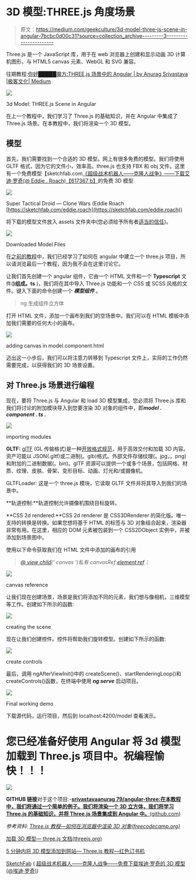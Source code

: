 # 3D 模型:THREE.js 角度场景

> 原文：<https://medium.com/geekculture/3d-model-three-js-scene-in-angular-7bcbc0d00c31?source=collection_archive---------3----------------------->

Three.js 是一个 JavaScript 库，用于在 web 浏览器上创建和显示动画 3D 计算机图形，与 HTML5 canvas 元素、WebGL 和 SVG 兼容。

往期教程:[你好█████魔方:THREE.js 场景中的 Angular | by Anurag Srivastava |极客文化| Medium](/geekculture/hello-cube-your-first-three-js-scene-in-angular-176c44b9c6c0)

![](img/34d6c4a52aea7dd721b7c92fcf83fa83.png)

3d Model: THREE.js Scene in Angular

在上一个教程中，我们学习了 Three.js 的基础知识，并在 Angular 中集成了 Three.js 场景。在本教程中，我们将渲染一个 3D 模型。

## **模型**

首先，我们需要找到一个合适的 3D 模型。网上有很多免费的模型。我们将使用 GLTF 格式，因为它的文件小，效率高。three.js 也支持 FBX 和 obj 文件。这里有一个免费模型【sketchfab.com[《超级战术机器人——克隆人战争》——下载艾迪·罗奇(@ Eddie . Roach)【617367 b】](https://sketchfab.com/3d-models/super-tactical-droid-clone-wars-617367b06c9d438d81c6a883df9c4014)的免费 3D 模型

![](img/6925bf7c1c53746a0d60519310b32d19.png)

Super Tactical Droid — Clone Wars (Eddie Roach [https://sketchfab.com/eddie.roach](https://sketchfab.com/eddie.roach))

将下载的模型文件放入 assets 文件夹中(您必须给予所有者[适当的信任](https://creativecommons.org/licenses/by/4.0/#))。

![](img/2b6b7ed59992e5cc28cc57f2d39c1222.png)

Downloaded Model Files

在[之前的教程](/geekculture/hello-cube-your-first-three-js-scene-in-angular-176c44b9c6c0)中，我们已经学习了如何在 angular 中建立一个 three.js 项目，所以请浏览最后一个教程，因为我不会在这里讨论它。

让我们首先创建一个 angular 组件，它由一个 HTML 文件和一个 **Typescript** 文件(**)组成。ts** )，我们将在其中导入 Three.js 功能和一个 CSS 或 SCSS 风格的文件。键入下面的命令创建一个 ***模型组件*** 。

> ng 生成组件立方体

打开 HTML 文件，添加一个画布到我们的空场景中。我们可以在 HTML 模板中添加我们需要的任何大小的画布。

![](img/9851797560bd267a9a7307b2df8c745d.png)

adding canvas in model.component.html

迈出这一小步后，我们可以将注意力转移到 Typescript 文件上，实际的工作仍然需要完成，以获得我们的 3D 场景设置。

## 对 Three.js 场景进行编程

现在，要将 Three.js 与 Angular 和 load 3D 模型集成，您必须将 Three.js 库和我们将讨论的附加模块导入到您要渲染 3D 对象的组件中，即***model . component . ts .***

![](img/7b8185994c91b7b7ab9aba197906cc3a.png)

importing modules

**GLTF:** [glTF](https://www.khronos.org/gltf) (GL 传输格式)是一种[开放格式规范](https://github.com/KhronosGroup/glTF/tree/master/specification/2.0)，用于高效交付和加载 3D 内容。资产可能以 JSON(.gltf)或二进制(。glb)格式。外部文件存储纹理(。jpg，。png)和附加的二进制数据(。bin)。glTF 资源可以提供一个或多个场景，包括网格、材质、纹理、皮肤、骨架、变形目标、动画、灯光和/或摄像机。

GLTFLoader: 这是一个 three.js 模块，它读取 GLTF 文件并将其导入到我们的场景中。

**轨道控制:**轨道控制允许摄像机围绕目标旋转。

**CSS 2d rendered:**CSS 2d renderer 是 CSS3DRenderer 的简化版。唯一支持的转换是转换。如果您想将基于 HTML 的标签与 3D 对象结合起来，渲染器非常有用。在这里，相应的 DOM 元素被包装到一个 CSS2DObject 实例中，并被添加到场景图中。

使用以下命令获取我们在 HTML 文件中添加的画布的引用

> [*@ view child*](https://angular.io/api/core/ViewChild)*(' canvas ')私有 canvasRef:*[*element ref*](https://angular.io/api/core/ElementRef)*；*

![](img/82c2a0315c033d469474b4944bac8a60.png)

canvas reference

让我们现在创建场景，场景是我们将添加不同的元素，我们想与像相机，三维模型等工作。创建如下所示的函数:

![](img/1c46cf47dd44f8e2b4380ba7f1b1fcb8.png)

creating the scene

现在让我们创建控件。控件将帮助我们旋转模型。创建如下所示的函数:

![](img/38c9f493efd6759ca2fc034a699f3028.png)

create controls

最后，调用 ngAfterViewInit()中的 createScene()、startRenderingLoop()和 createControls()函数，在终端中使用 ***ng serve*** 启动项目。

![](img/83abde89f6db191aef9d250271351aac.png)

Final working demo

下载源代码，运行项目，然后到 localhost:4200/model 查看演示。

# 您已经准备好使用 Angular 将 3d 模型加载到 Three.js 项目中。祝编程愉快！！！

![](img/0b6a481ac850b207656b7a316f0806cc.png)

**GITHUB 链接**对于这个项目:-[**srivastavaanurag 79/angular-three:在本教程中，我们将通过一个简单的例子。我们将渲染一个 3D 立方体，我们将学习 Three.js 的基础知识，并将 Three.js 场景集成到 Angular 中。**(github.com)](https://github.com/srivastavaanurag79/angular-three)

*参考资料:* [*Three.js 教程—如何在浏览器中渲染 3D 对象(freecodecamp.org)*](https://www.freecodecamp.org/news/render-3d-objects-in-browser-drawing-a-box-with-threejs/)

[加载 3D 模型— three.js 文档(threejs.org)](https://threejs.org/docs/index.html#manual/en/introduction/Loading-3D-models)

[5 分钟内将 3D 模型添加到网站— Three.js 教程—红色订书机](https://redstapler.co/add-3d-model-to-website-threejs/)

[SketchFab](https://sketchfab.com/3d-models/super-tactical-droid-clone-wars-617367b06c9d438d81c6a883df9c4014) ( [超级战术机器人——克隆人战争——免费下载埃迪·罗奇的 3D 模型(@埃迪·罗奇)](https://sketchfab.com/3d-models/super-tactical-droid-clone-wars-617367b06c9d438d81c6a883df9c4014))
